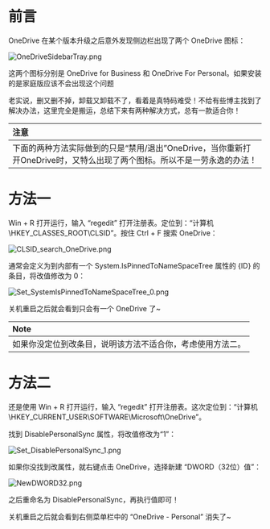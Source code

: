 # 前言

OneDrive 在某个版本升级之后意外发现侧边栏出现了两个 OneDrive 图标：

![OneDriveSidebarTray.png](https://ituknown.org/windows-media/onedrive/disable_sidebar_tray/OneDriveSidebarTray.png)

这两个图标分别是 OneDrive for Business 和 OneDrive For Personal。如果安装的是家庭版应该不会出现这个问题

老实说，删又删不掉，卸载又卸载不了，看着是真特码难受！不给有些博主找到了解决办法，这里完全是搬运，总结下来有两种解决方式，总有一款适合你！

|**注意**|
|:------|
|下面的两种方法实际做到的只是“禁用/退出”OneDrive，当你重新打开OneDrive时，又特么出现了两个图标。所以不是一劳永逸的办法！|

# 方法一

Win + R 打开运行，输入 “regedit” 打开注册表。定位到：“计算机\HKEY_CLASSES_ROOT\CLSID”。按住 Ctrl + F 搜索 OneDrive：

![CLSID_search_OneDrive.png](https://ituknown.org/windows-media/onedrive/disable_sidebar_tray/method1/CLSID_search_OneDrive.png)

通常会定义为到内部有一个 System.IsPinnedToNameSpaceTree 属性的 {ID} 的条目，将改值修改为 0：

![Set_SystemIsPinnedToNameSpaceTree_0.png](https://ituknown.org/windows-media/onedrive/disable_sidebar_tray/method1/Set_SystemIsPinnedToNameSpaceTree_0.png)

关机重启之后就会看到只会有一个 OneDrive 了~

| **Note**                      |
| :---------------------------- |
| 如果你没定位到改条目，说明该方法不适合你，考虑使用方法二。 |
# 方法二

还是使用 Win + R 打开运行，输入 “regedit” 打开注册表。这次定位到：“计算机\HKEY_CURRENT_USER\SOFTWARE\Microsoft\OneDrive”。

找到 DisablePersonalSync 属性，将改值修改为“1”：

![Set_DisablePersonalSync_1.png](https://ituknown.org/windows-media/onedrive/disable_sidebar_tray/method2/Set_DisablePersonalSync_1.png)

如果你没找到改属性，就右键点击 OneDrive，选择新建 “DWORD（32位）值”：

![NewDWORD32.png](https://ituknown.org/windows-media/onedrive/disable_sidebar_tray/method2/NewDWORD32.png)

之后重命名为 DisablePersonalSync，再执行值即可！

关机重启之后就会看到右侧菜单栏中的 “OneDrive - Personal” 消失了~
